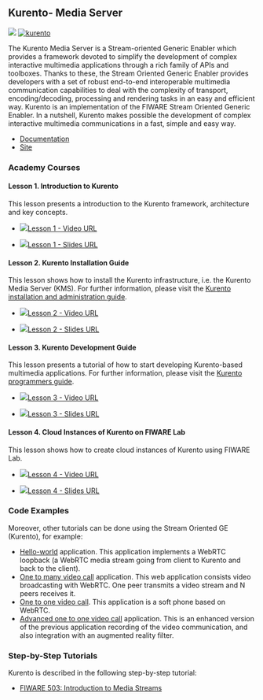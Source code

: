 <h2>Kurento- Media Server</h2>

[![](https://nexus.lab.fiware.org/repository/raw/public/badges/chapters/media-streams.svg)](https://www.fiware.org/developers/catalogue/)
[![kurento](https://img.shields.io/badge/tag-kurento-orange.svg?logo=stackoverflow)](http://stackoverflow.com/questions/tagged/kurento)

The Kurento Media Server is a Stream-oriented Generic Enabler which provides a framework devoted to simplify the development of complex interactive multimedia applications through a rich family of APIs and toolboxes. Thanks to these, the Stream Oriented Generic Enabler provides developers with a set of robust end-to-end interoperable multimedia communication capabilities to deal with the complexity of transport, encoding/decoding, processing and rendering tasks in an easy and efficient way.
Kurento is an implementation of the FIWARE Stream Oriented Generic Enabler. In a nutshell, Kurento makes possible the development of complex interactive multimedia communications in a fast, simple and easy way.

-   [Documentation](https://kurento.rtfd.io/)
-   [Site](https://www.kurento.org/)

<h3>Academy Courses</h3>


<h4>Lesson 1. Introduction to Kurento</h4>
This lesson presents a introduction to the Kurento framework, architecture and key concepts.

* <a href="https://edu.fiware.org/mod/url/view.php?id=492"><img role="presentation" src="https://edu.fiware.org/theme/image.php?theme=klass&amp;component=url&amp;image=icon" alt=" " />Lesson 1 - Video URL</a>

* <a href="https://edu.fiware.org/mod/url/view.php?id=898"><img role="presentation" src="https://edu.fiware.org/theme/image.php?theme=klass&amp;component=url&amp;image=icon" alt=" " />Lesson 1 - Slides URL</a>


<h4>Lesson 2. Kurento Installation Guide</h4>
This lesson shows how to install the Kurento infrastructure, i.e. the Kurento Media Server (KMS). For further information, please visit the <a href="http://kurento.readthedocs.io/en/stable/doc/admin_guide.html">Kurento installation and administration guide</a>.



* <a href="https://edu.fiware.org/mod/url/view.php?id=493"><img role="presentation" src="https://edu.fiware.org/theme/image.php?theme=klass&amp;component=url&amp;image=icon" alt=" " />Lesson 2 - Video URL</a>




* <a href="https://edu.fiware.org/mod/url/view.php?id=900"><img role="presentation" src="https://edu.fiware.org/theme/image.php?theme=klass&amp;component=url&amp;image=icon" alt=" " />Lesson 2 - Slides URL</a>


<h4>Lesson 3. Kurento Development Guide</h4>
This lesson presents a tutorial of how to start developing Kurento-based multimedia applications. For further information, please visit the <a href="http://kurento.readthedocs.io/en/stable/doc/user_guide.html">Kurento programmers guide</a>.

* <a href="https://edu.fiware.org/mod/url/view.php?id=494"><img role="presentation" src="https://edu.fiware.org/theme/image.php?theme=klass&amp;component=url&amp;image=icon" alt=" " />Lesson 3 - Video URL</a>

* <a href="https://edu.fiware.org/mod/url/view.php?id=901"><img role="presentation" src="https://edu.fiware.org/theme/image.php?theme=klass&amp;component=url&amp;image=icon" alt=" " />Lesson 3 - Slides URL</a>


<h4>Lesson 4. Cloud Instances of Kurento on FIWARE Lab</h4>
This lesson shows how to create cloud instances of Kurento using FIWARE Lab.



* <a href="https://edu.fiware.org/mod/url/view.php?id=692"><img role="presentation" src="https://edu.fiware.org/theme/image.php?theme=klass&amp;component=url&amp;image=icon" alt=" " />Lesson 4 - Video URL</a>




* <a href="https://edu.fiware.org/mod/url/view.php?id=902"><img role="presentation" src="https://edu.fiware.org/theme/image.php?theme=klass&amp;component=url&amp;image=icon" alt=" " />Lesson 4 - Slides URL</a>


<h3>Code Examples</h3>

Moreover, other tutorials can be done using the Stream Oriented GE (Kurento), for example:&nbsp;

* <a href="https://doc-kurento.readthedocs.io/en/stable/user/tutorials.html#hello-world">Hello-world</a> application. This application implements a WebRTC loopback (a WebRTC media stream going from client to Kurento and back to the client).
* <a href="https://doc-kurento.readthedocs.io/en/stable/user/tutorials.html#webrtc-one-to-many-broadcast">One to many video call</a> application. This web application consists video broadcasting with WebRTC. One peer transmits a video stream and N peers receives it.
* <a href="https://doc-kurento.readthedocs.io/en/stable/user/tutorials.html#webrtc-one-to-one-video-call">One to one video call</a>. This application is a soft phone based on WebRTC.
* <a href="https://doc-kurento.readthedocs.io/en/stable/user/tutorials.html#webrtc-one-to-one-video-call-with-recording-and-filtering">Advanced one to one video call</a> application. This is an enhanced version of the previous application recording of the video communication, and also integration with an augmented reality filter.



<h3>Step-by-Step Tutorials</h3>

Kurento is described in the following step-by-step tutorial:

* [FIWARE 503: Introduction to Media Streams](https://fiware-tutorials.readthedocs.io/en/latest/media-streams)


